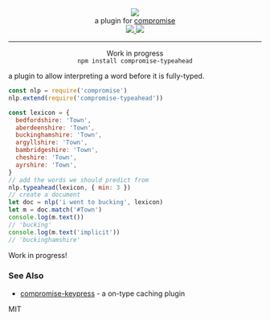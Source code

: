 <div align="center">
  <img src="https://cloud.githubusercontent.com/assets/399657/23590290/ede73772-01aa-11e7-8915-181ef21027bc.png" />

  <div>a plugin for <a href="https://github.com/spencermountain/compromise/">compromise</a></div>
  
  <!-- npm version -->
  <a href="https://npmjs.org/package/compromise-typeahead">
    <img src="https://img.shields.io/npm/v/compromise-typeahead.svg?style=flat-square" />
  </a>
  
  <!-- file size -->
  <a href="https://unpkg.com/compromise-typeahead/builds/compromise-typeahead.min.js">
    <img src="https://badge-size.herokuapp.com/spencermountain/compromise/master/plugins/scan/builds/compromise-typeahead.min.js" />
  </a>
   <hr/>
</div>

<div align="center">
<div >Work in progress</div>
  <code>npm install compromise-typeahead</code>
</div>

a plugin to allow interpreting a word before it is fully-typed.

```js
const nlp = require('compromise')
nlp.extend(require('compromise-typeahead'))

const lexicon = {
  bedfordshire: 'Town',
  aberdeenshire: 'Town',
  buckinghamshire: 'Town',
  argyllshire: 'Town',
  bambridgeshire: 'Town',
  cheshire: 'Town',
  ayrshire: 'Town',
}
// add the words we should predict from
nlp.typeahead(lexicon, { min: 3 })
// create a document
let doc = nlp('i went to bucking', lexicon)
let m = doc.match('#Town')
console.log(m.text())
// 'bucking'
console.log(m.text('implicit'))
// 'buckinghamshire'
```

Work in progress!

### See Also
* [compromise-keypress](../keypress) - a on-type caching plugin

MIT
